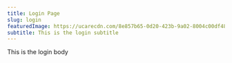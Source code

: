 ```yaml
---
title: Login Page
slug: login
featuredImage: https://ucarecdn.com/8e857b65-0d20-423b-9a02-8004c00df487/
subtitle: This is the login subtitle
---
```


This is the login body
